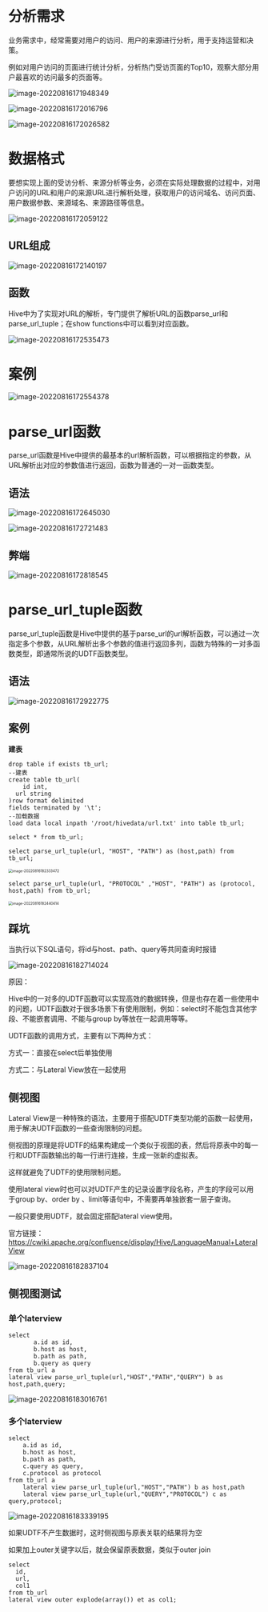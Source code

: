 # 分析需求

业务需求中，经常需要对用户的访问、用户的来源进行分析，用于支持运营和决策。   

例如对用户访问的页面进行统计分析，分析热门受访页面的Top10，观察大部分用户最喜欢的访问最多的页面等。

![image-20220816171948349](picture/image-20220816171948349.png)

![image-20220816172016796](picture/image-20220816172016796.png)

![image-20220816172026582](picture/image-20220816172026582.png)

# 数据格式

​    要想实现上面的受访分析、来源分析等业务，必须在实际处理数据的过程中，对用户访问的URL和用户的来源URL进行解析处理，获取用户的访问域名、访问页面、用户数据参数、来源域名、来源路径等信息。

![image-20220816172059122](picture/image-20220816172059122.png)

## URL组成

![image-20220816172140197](picture/image-20220816172140197.png)

## 函数

 Hive中为了实现对URL的解析，专门提供了解析URL的函数parse_url和parse_url_tuple；在show functions中可以看到对应函数。

![image-20220816172535473](picture/image-20220816172535473.png)



# 案例

![image-20220816172554378](picture/image-20220816172554378.png)

# parse_url函数

​      parse_url函数是Hive中提供的最基本的url解析函数，可以根据指定的参数，从URL解析出对应的参数值进行返回，函数为普通的一对一函数类型。

## 语法

![image-20220816172645030](picture/image-20220816172645030.png)

![image-20220816172721483](picture/image-20220816172721483.png)



## 弊端

![image-20220816172818545](picture/image-20220816172818545.png)

# parse_url_tuple函数

​      parse_url_tuple函数是Hive中提供的基于parse_url的url解析函数，可以通过一次指定多个参数，从URL解析出多个参数的值进行返回多列，函数为特殊的一对多函数类型，即通常所说的UDTF函数类型。

## 语法

![image-20220816172922775](picture/image-20220816172922775.png)



## 案例

**建表**

```Hive
drop table if exists tb_url;
--建表
create table tb_url(
	id int,
  url string
)row format delimited
fields terminated by '\t';
--加载数据
load data local inpath '/root/hivedata/url.txt' into table tb_url;

select * from tb_url;
```

```hive
select parse_url_tuple(url, "HOST", "PATH") as (host,path) from tb_url;
```

<img src="picture/image-20220816182333472.png" alt="image-20220816182333472" style="zoom:50%;" />

```hive
select parse_url_tuple(url, "PROTOCOL" ,"HOST", "PATH") as (protocol, host,path) from tb_url;
```

<img src="picture/image-20220816182440414.png" alt="image-20220816182440414" style="zoom:50%;" />



## 踩坑

当执行以下SQL语句，将id与host、path、query等共同查询时报错

![image-20220816182714024](picture/image-20220816182714024.png)



原因：

 Hive中的一对多的UDTF函数可以实现高效的数据转换，但是也存在着一些使用中的问题，UDTF函数对于很多场景下有使用限制，例如：select时不能包含其他字段、不能嵌套调用、不能与group by等放在一起调用等等。



UDTF函数的调用方式，主要有以下两种方式：

方式一：直接在select后单独使用

方式二：与Lateral View放在一起使用



## 侧视图

 Lateral View是一种特殊的语法，主要用于搭配UDTF类型功能的函数一起使用，用于解决UDTF函数的一些查询限制的问题。    

侧视图的原理是将UDTF的结果构建成一个类似于视图的表，然后将原表中的每一行和UDTF函数输出的每一行进行连接，生成一张新的虚拟表。

这样就避免了UDTF的使用限制问题。

使用lateral view时也可以对UDTF产生的记录设置字段名称，产生的字段可以用于group by、order by 、limit等语句中，不需要再单独嵌套一层子查询。    

一般只要使用UDTF，就会固定搭配lateral view使用。

官方链接：https://cwiki.apache.org/confluence/display/Hive/LanguageManual+LateralView



![image-20220816182837104](picture/image-20220816182837104.png)



## 侧视图测试

### 单个laterview

```hive
select
       a.id as id,
       b.host as host,
       b.path as path,
       b.query as query
from tb_url a
lateral view parse_url_tuple(url,"HOST","PATH","QUERY") b as host,path,query;
```

![image-20220816183016761](picture/image-20220816183016761.png)

### 多个laterview

```hive
select
    a.id as id,
    b.host as host,
    b.path as path,
    c.query as query,
    c.protocol as protocol
from tb_url a
    lateral view parse_url_tuple(url,"HOST","PATH") b as host,path
    lateral view parse_url_tuple(url,"QUERY","PROTOCOL") c as query,protocol;
```

![image-20220816183339195](picture/image-20220816183339195.png)



如果UDTF不产生数据时，这时侧视图与原表关联的结果将为空

如果加上outer关键字以后，就会保留原表数据，类似于outer join

```hive
select
  id,
  url,
  col1
from tb_url
lateral view outer explode(array()) et as col1;

```

